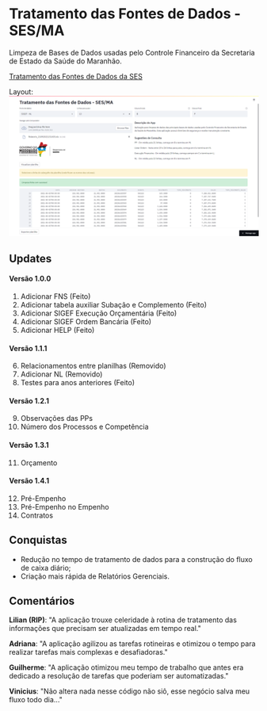 # Tratamento das Fontes de Dados - SES/MA

Limpeza de Bases de Dados usadas pelo Controle Financeiro da Secretaria de Estado da Saúde do Maranhão.

[Tratamento das Fontes de Dados da SES](https://tiagolofi-sesma-app-app-hdegvk.streamlit.app/)

Layout:
![](front.png)

## Updates

#### Versão 1.0.0

1. Adicionar FNS (Feito)
2. Adicionar tabela auxiliar Subação e Complemento (Feito)
3. Adicionar SIGEF Execução Orçamentária (Feito)
4. Adicionar SIGEF Ordem Bancária (Feito)
5. Adicionar HELP (Feito)

#### Versão 1.1.1

6. Relacionamentos entre planilhas (Removido)
7. Adicionar NL (Removido)
8. Testes para anos anteriores (Feito)

#### Versão 1.2.1

9. Observações das PPs
10. Número dos Processos e Competência

#### Versão 1.3.1

11. Orçamento

#### Versão 1.4.1

12. Pré-Empenho
13. Pré-Empenho no Empenho
14. Contratos

## Conquistas

* Redução no tempo de tratamento de dados para a construção do fluxo de caixa diário;
* Criação mais rápida de Relatórios Gerenciais.

## Comentários

**Lilian (RIP)**: "A aplicação trouxe celeridade à rotina de tratamento das informações que precisam ser atualizadas em tempo real."

**Adriana**: "A aplicação agilizou as tarefas rotineiras e otimizou o tempo para realizar tarefas mais complexas e desafiadoras."

**Guilherme**: "A aplicação otimizou meu tempo de trabalho que antes era dedicado a resolução de tarefas que poderiam ser automatizadas."

**Vinicius**: "Não altera nada nesse código não siô, esse negócio salva meu fluxo todo dia..."